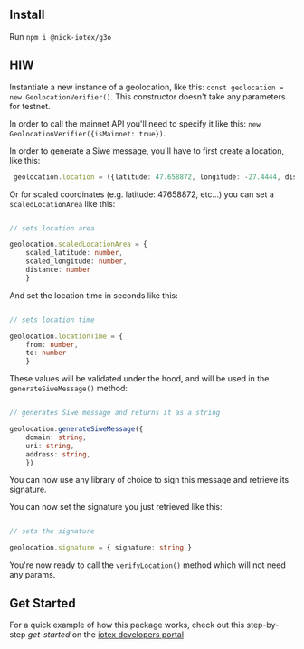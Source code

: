 ## Install

Run `npm i @nick-iotex/g3o`

## HIW

Instantiate a new instance of a geolocation, like this: `const geolocation = new GeolocationVerifier()`. This constructor doesn't take any parameters for testnet. 

In order to call the mainnet API you'll need to specify it like this: `new GeolocationVerifier({isMainnet: true})`. 

In order to generate a Siwe message, you'll have to first create a location, like this: 

```typescript
 geolocation.location = ({latitude: 47.658872, longitude: -27.4444, distance:1000, from: timestamp, to: timestamp})
 ```
 
Or for scaled coordinates (e.g. latitude: 47658872, etc...) you can set a `scaledLocationArea` like this: 

```typescript

// sets location area

geolocation.scaledLocationArea = {
    scaled_latitude: number,
    scaled_longitude: number,
    distance: number
    }

```

And set the location time in seconds like this: 

```typescript

// sets location time

geolocation.locationTime = {
    from: number,
    to: number
    }

```

These values will be validated under the hood, and will be used in the `generateSiweMessage()` method: 


```typescript

// generates Siwe message and returns it as a string

geolocation.generateSiweMessage({
    domain: string,
    uri: string,
    address: string,
    })

```

You can now use any library of choice to sign this message and retrieve its signature. 

You can now set the signature you just retrieved like this: 

```typescript

// sets the signature

geolocation.signature = { signature: string } 

```

You're now ready to call the `verifyLocation()` method which will not need any params. 

## Get Started

For a quick example of how this package works, check out this step-by-step *get-started* on the [iotex developers portal]()
